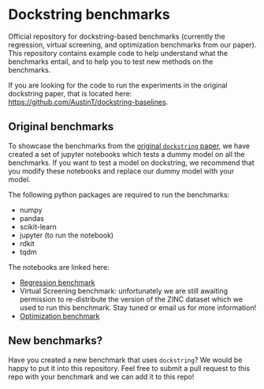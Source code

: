 # Dockstring benchmarks

Official repository for dockstring-based benchmarks
(currently the regression, virtual screening, and optimization benchmarks from our paper).
This repository contains example code to help understand what the benchmarks
entail, and to help you to test new methods on the benchmarks.

If you are looking for the code to run the experiments in the original dockstring paper,
that is located here:
https://github.com/AustinT/dockstring-baselines.

## Original benchmarks

To showcase the benchmarks from the
[original `dockstring` paper](https://pubs.acs.org/doi/10.1021/acs.jcim.1c01334),
we have created a set of jupyter notebooks which tests
a dummy model on all the benchmarks.
If you want to test a model on dockstring, we recommend that you
modify these notebooks and replace our dummy model with your model.

The following python packages are required to run the benchmarks:
- numpy
- pandas
- scikit-learn
- jupyter (to run the notebook)
- rdkit
- tqdm

The notebooks are linked here:
- [Regression benchmark](/original/regression.ipynb)
- Virtual Screening benchmark: unfortunately we are still awaiting permission to re-distribute the version of the ZINC dataset which we used to run this benchmark. Stay tuned or email us for more information!
- [Optimization benchmark](/original/de-novo-design.ipynb)

## New benchmarks?

Have you created a new benchmark that uses `dockstring`?
We would be happy to put it into this repository.
Feel free to submit a pull request to this repo with your benchmark
and we can add it to this repo!
